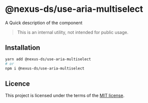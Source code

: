 # @nexus-ds/use-aria-multiselect

A Quick description of the component

> This is an internal utility, not intended for public usage.

## Installation

```sh
yarn add @nexus-ds/use-aria-multiselect
# or
npm i @nexus-ds/use-aria-multiselect
```



## Licence

This project is licensed under the terms of the
[MIT license](https://github.com/NexusDesignSystem/nexus-ds/blob/main/LICENSE).
